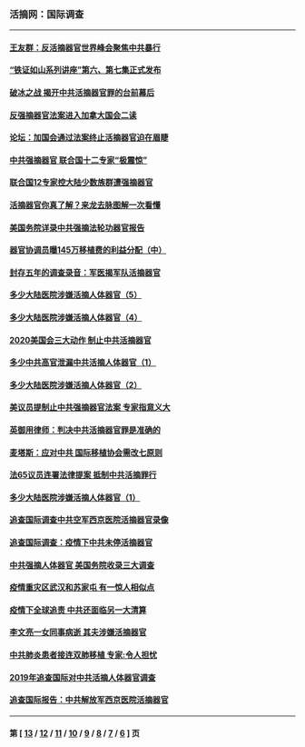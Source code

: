 ### 活摘网：国际调查
---
#### [王友群：反活摘器官世界峰会聚焦中共暴行](../../pages/nf5947/n13250738.md?01280430) 
#### [“铁证如山系列讲座”第六、第七集正式发布](../../pages/nf5947/n13106287.md?01280430) 
#### [破冰之战 揭开中共活摘器官罪的台前幕后](../../pages/nf5947/n13082457.md?01280430) 
#### [反强摘器官法案进入加拿大国会二读](../../pages/nf5947/n13033450.md?01280430) 
#### [论坛：加国会通过法案终止活摘器官迫在眉睫](../../pages/nf5947/n13029839.md?01280430) 
#### [中共强摘器官 联合国十二专家“极震惊”](../../pages/nf5947/n13024313.md?01280430) 
#### [联合国12专家控大陆少数族群遭强摘器官](../../pages/nf5947/n13023877.md?01280430) 
#### [活摘器官你真了解？来龙去脉图解一次看懂](../../pages/nf5947/n13013820.md?01280430) 
#### [美国务院详录中共强摘法轮功器官报告](../../pages/nf5947/n12944519.md?01280430) 
#### [器官协调员曝145万移植费的利益分配（中）](../../pages/nf5947/n12894547.md?01280430) 
#### [封存五年的调查录音：军医揭军队活摘器官](../../pages/nf5947/n12798692.md?01280430) 
#### [多少大陆医院涉嫌活摘人体器官（5）](../../pages/nf5947/n12768383.md?01280430) 
#### [多少大陆医院涉嫌活摘人体器官（4）](../../pages/nf5947/n12664434.md?01280430) 
#### [2020美国会三大动作 制止中共活摘器官](../../pages/nf5947/n12682004.md?01280430) 
#### [多少中共高官泄漏中共活摘人体器官（1）](../../pages/nf5947/n12671234.md?01280430) 
#### [多少大陆医院涉嫌活摘人体器官（2）](../../pages/nf5947/n12655589.md?01280430) 
#### [美议员提制止中共强摘器官法案 专家指意义大](../../pages/nf5947/n12630561.md?01280430) 
#### [英御用律师：判决中共活摘器官罪是准确的](../../pages/nf5947/n12580740.md?01280430) 
#### [麦塔斯：应对中共 国际移植协会需改七原则](../../pages/nf5947/n12514711.md?01280430) 
#### [法65议员连署法律提案 抵制中共活摘罪行](../../pages/nf5947/n12437047.md?01280430) 
#### [多少大陆医院涉嫌活摘人体器官（1）](../../pages/nf5947/n12414284.md?01280430) 
#### [追查国际调查中共空军西京医院活摘器官录像](../../pages/nf5947/n12348837.md?01280430) 
#### [追查国际调查：疫情下中共未停活摘器官](../../pages/nf5947/n12273415.md?01280430) 
#### [中共强摘人体器官 美国务院收录三大调查](../../pages/nf5947/n12181488.md?01280430) 
#### [疫情重灾区武汉和苏家屯 有一惊人相似点](../../pages/nf5947/n12150824.md?01280430) 
#### [疫情下全球追责 中共还面临另一大清算](../../pages/nf5947/n12070397.md?01280430) 
#### [李文亮一女同事病逝 其夫涉嫌活摘器官](../../pages/nf5947/n11957882.md?01280430) 
#### [中共肺炎患者接连双肺移植 专家:令人担忧](../../pages/nf5947/n11945516.md?01280430) 
#### [2019年追查国际对中共活摘人体器官调查](../../pages/nf5947/n11917733.md?01280430) 
#### [追查国际报告：中共解放军西京医院活摘器官](../../pages/nf5947/n11838359.md?01280430) 

---
#### 第 [ [13](./13.md?01280430) / [12](./12.md?01280430) / [11](./11.md?01280430) / [10](./10.md?01280430) / [9](./9.md?01280430) / [8](./8.md?01280430) / [7](./7.md?01280430) / [6](./6.md?01280430) ] 页
